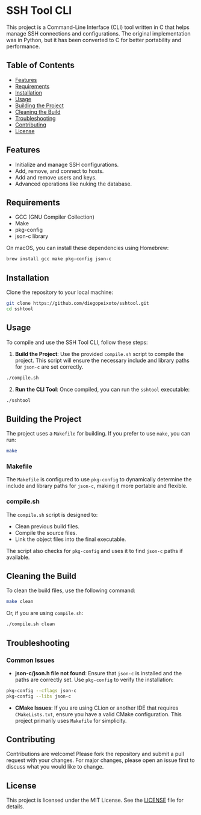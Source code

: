 
# SSH Tool CLI

This project is a Command-Line Interface (CLI) tool written in C that helps manage SSH connections and configurations. The original implementation was in Python, but it has been converted to C for better portability and performance.

## Table of Contents

- [Features](#features)
- [Requirements](#requirements)
- [Installation](#installation)
- [Usage](#usage)
- [Building the Project](#building-the-project)
- [Cleaning the Build](#cleaning-the-build)
- [Troubleshooting](#troubleshooting)
- [Contributing](#contributing)
- [License](#license)

## Features

- Initialize and manage SSH configurations.
- Add, remove, and connect to hosts.
- Add and remove users and keys.
- Advanced operations like nuking the database.

## Requirements

- GCC (GNU Compiler Collection)
- Make
- pkg-config
- json-c library

On macOS, you can install these dependencies using Homebrew:

```sh
brew install gcc make pkg-config json-c
```

## Installation

Clone the repository to your local machine:

```sh
git clone https://github.com/diegopeixoto/sshtool.git
cd sshtool
```

## Usage

To compile and use the SSH Tool CLI, follow these steps:

1. **Build the Project**: Use the provided `compile.sh` script to compile the project. This script will ensure the necessary include and library paths for `json-c` are set correctly.

```sh
./compile.sh
```

2. **Run the CLI Tool**: Once compiled, you can run the `sshtool` executable:

```sh
./sshtool
```

## Building the Project

The project uses a `Makefile` for building. If you prefer to use `make`, you can run:

```sh
make
```

### Makefile

The `Makefile` is configured to use `pkg-config` to dynamically determine the include and library paths for `json-c`, making it more portable and flexible.

### compile.sh

The `compile.sh` script is designed to:

- Clean previous build files.
- Compile the source files.
- Link the object files into the final executable.

The script also checks for `pkg-config` and uses it to find `json-c` paths if available.

## Cleaning the Build

To clean the build files, use the following command:

```sh
make clean
```

Or, if you are using `compile.sh`:

```sh
./compile.sh clean
```

## Troubleshooting

### Common Issues

- **json-c/json.h file not found**: Ensure that `json-c` is installed and the paths are correctly set. Use `pkg-config` to verify the installation:

```sh
pkg-config --cflags json-c
pkg-config --libs json-c
```

- **CMake Issues**: If you are using CLion or another IDE that requires `CMakeLists.txt`, ensure you have a valid CMake configuration. This project primarily uses `Makefile` for simplicity.

## Contributing

Contributions are welcome! Please fork the repository and submit a pull request with your changes. For major changes, please open an issue first to discuss what you would like to change.

## License

This project is licensed under the MIT License. See the [LICENSE](LICENSE) file for details.
